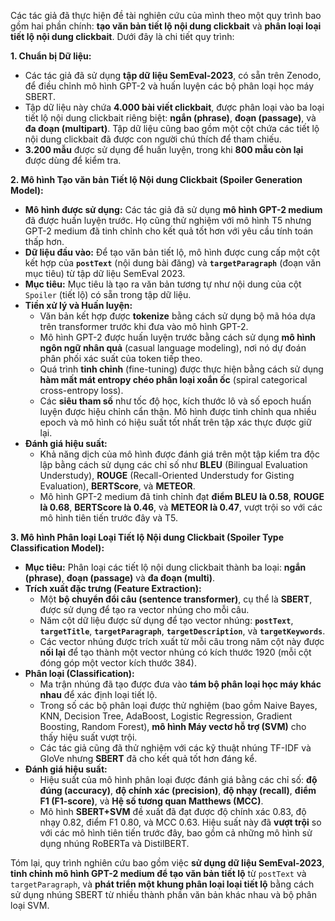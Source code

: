 Các tác giả đã thực hiện đề tài nghiên cứu của mình theo một quy trình bao gồm hai phần chính: **tạo văn bản tiết lộ nội dung clickbait** và **phân loại loại tiết lộ nội dung clickbait**. Dưới đây là chi tiết quy trình:

**1. Chuẩn bị Dữ liệu:**
*   Các tác giả đã sử dụng **tập dữ liệu SemEval-2023**, có sẵn trên Zenodo, để điều chỉnh mô hình GPT-2 và huấn luyện các bộ phân loại học máy SBERT.
*   Tập dữ liệu này chứa **4.000 bài viết clickbait**, được phân loại vào ba loại tiết lộ nội dung clickbait riêng biệt: **ngắn (phrase)**, **đoạn (passage)**, và **đa đoạn (multipart)**. Tập dữ liệu cũng bao gồm một cột chứa các tiết lộ nội dung clickbait đã được con người chú thích để tham chiếu.
*   **3.200 mẫu** được sử dụng để huấn luyện, trong khi **800 mẫu còn lại** được dùng để kiểm tra.

**2. Mô hình Tạo văn bản Tiết lộ Nội dung Clickbait (Spoiler Generation Model):**
*   **Mô hình được sử dụng:** Các tác giả đã sử dụng **mô hình GPT-2 medium** đã được huấn luyện trước. Họ cũng thử nghiệm với mô hình T5 nhưng GPT-2 medium đã tinh chỉnh cho kết quả tốt hơn với yêu cầu tính toán thấp hơn.
*   **Dữ liệu đầu vào:** Để tạo văn bản tiết lộ, mô hình được cung cấp một cột kết hợp của **`postText`** (nội dung bài đăng) và **`targetParagraph`** (đoạn văn mục tiêu) từ tập dữ liệu SemEval 2023.
*   **Mục tiêu:** Mục tiêu là tạo ra văn bản tương tự như nội dung của cột `Spoiler` (tiết lộ) có sẵn trong tập dữ liệu.
*   **Tiền xử lý và Huấn luyện:**
    *   Văn bản kết hợp được **tokenize** bằng cách sử dụng bộ mã hóa dựa trên transformer trước khi đưa vào mô hình GPT-2.
    *   Mô hình GPT-2 được huấn luyện trước bằng cách sử dụng **mô hình ngôn ngữ nhân quả** (casual language modeling), nơi nó dự đoán phân phối xác suất của token tiếp theo.
    *   Quá trình **tinh chỉnh** (fine-tuning) được thực hiện bằng cách sử dụng **hàm mất mát entropy chéo phân loại xoắn ốc** (spiral categorical cross-entropy loss).
    *   Các **siêu tham số** như tốc độ học, kích thước lô và số epoch huấn luyện được hiệu chỉnh cẩn thận. Mô hình được tinh chỉnh qua nhiều epoch và mô hình có hiệu suất tốt nhất trên tập xác thực được giữ lại.
*   **Đánh giá hiệu suất:**
    *   Khả năng dịch của mô hình được đánh giá trên một tập kiểm tra độc lập bằng cách sử dụng các chỉ số như **BLEU** (Bilingual Evaluation Understudy), **ROUGE** (Recall-Oriented Understudy for Gisting Evaluation), **BERTScore**, và **METEOR**.
    *   Mô hình GPT-2 medium đã tinh chỉnh đạt **điểm BLEU là 0.58**, **ROUGE là 0.68**, **BERTScore là 0.46**, và **METEOR là 0.47**, vượt trội so với các mô hình tiên tiến trước đây và T5.

**3. Mô hình Phân loại Loại Tiết lộ Nội dung Clickbait (Spoiler Type Classification Model):**
*   **Mục tiêu:** Phân loại các tiết lộ nội dung clickbait thành ba loại: **ngắn (phrase)**, **đoạn (passage)** và **đa đoạn (multi)**.
*   **Trích xuất đặc trưng (Feature Extraction):**
    *   Một **bộ chuyển đổi câu (sentence transformer)**, cụ thể là **SBERT**, được sử dụng để tạo ra vector nhúng cho mỗi câu.
    *   Năm cột dữ liệu được sử dụng để tạo vector nhúng: **`postText`**, **`targetTitle`**, **`targetParagraph`**, **`targetDescription`**, và **`targetKeywords`**.
    *   Các vector nhúng được trích xuất từ mỗi câu trong năm cột này được **nối lại** để tạo thành một vector nhúng có kích thước 1920 (mỗi cột đóng góp một vector kích thước 384).
*   **Phân loại (Classification):**
    *   Ma trận nhúng đã tạo được đưa vào **tám bộ phân loại học máy khác nhau** để xác định loại tiết lộ.
    *   Trong số các bộ phân loại được thử nghiệm (bao gồm Naive Bayes, KNN, Decision Tree, AdaBoost, Logistic Regression, Gradient Boosting, Random Forest), **mô hình Máy vectơ hỗ trợ (SVM)** cho thấy hiệu suất vượt trội.
    *   Các tác giả cũng đã thử nghiệm với các kỹ thuật nhúng TF-IDF và GloVe nhưng **SBERT** đã cho kết quả tốt hơn đáng kể.
*   **Đánh giá hiệu suất:**
    *   Hiệu suất của mô hình phân loại được đánh giá bằng các chỉ số: **độ đúng (accuracy)**, **độ chính xác (precision)**, **độ nhạy (recall)**, **điểm F1 (F1-score)**, và **Hệ số tương quan Matthews (MCC)**.
    *   Mô hình **SBERT+SVM** đề xuất đã đạt được độ chính xác 0.83, độ nhạy 0.82, điểm F1 0.80, và MCC 0.63. Hiệu suất này đã **vượt trội** so với các mô hình tiên tiến trước đây, bao gồm cả những mô hình sử dụng nhúng RoBERTa và DistilBERT.

Tóm lại, quy trình nghiên cứu bao gồm việc **sử dụng dữ liệu SemEval-2023**, **tinh chỉnh mô hình GPT-2 medium để tạo văn bản tiết lộ** từ `postText` và `targetParagraph`, và **phát triển một khung phân loại loại tiết lộ** bằng cách sử dụng nhúng SBERT từ nhiều thành phần văn bản khác nhau và bộ phân loại SVM.